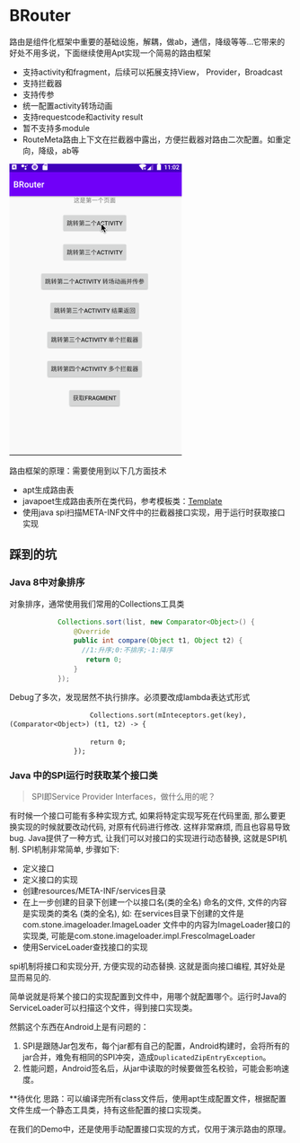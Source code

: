 # BRouter
路由是组件化框架中重要的基础设施，解耦，做ab，通信，降级等等...它带来的好处不用多说，下面继续使用Apt实现一个简易的路由框架

   * 支持activity和fragment，后续可以拓展支持View， Provider，Broadcast
   * 支持拦截器
   * 支持传参
   * 统一配置activity转场动画
   * 支持requestcode和activity result
   * 暂不支持多module
   * RouteMeta路由上下文在拦截器中露出，方便拦截器对路由二次配置。如重定向，降级，ab等

![image](https://github.com/wangyuetingtao/BRouter/blob/master/screenshot/brouter1.gif)

路由框架的原理：需要使用到以下几方面技术
* apt生成路由表
* javapoet生成路由表所在类代码，参考模板类：[Template](https://github.com/wangyuetingtao/BRouter/blob/master/app/src/main/java/com/wyttlb/brouter/template/Template.java)
* 使用java spi扫描META-INF文件中的拦截器接口实现，用于运行时获取接口实现


## 踩到的坑

### Java 8中对象排序
对象排序，通常使用我们常用的Collections工具类
``` java
            Collections.sort(list, new Comparator<Object>() {
                @Override
                public int compare(Object t1, Object t2) {
                  //1:升序;0:不排序;-1:降序
                   return 0;
                }
            });
```

Debug了多次，发现居然不执行排序。必须要改成lambda表达式形式
```
                    Collections.sort(mInteceptors.get(key), (Comparator<Object>) (t1, t2) -> {
                    
                    return 0;
                });
```


### Java 中的SPI运行时获取某个接口类

> SPI即Service Provider Interfaces，做什么用的呢？

有时候一个接口可能有多种实现方式, 如果将特定实现写死在代码里面, 那么要更换实现的时候就要改动代码, 对原有代码进行修改. 这样非常麻烦, 而且也容易导致bug. 
Java提供了一种方式, 让我们可以对接口的实现进行动态替换, 这就是SPI机制. SPI机制非常简单, 步骤如下:

* 定义接口
* 定义接口的实现
* 创建resources/META-INF/services目录
* 在上一步创建的目录下创建一个以接口名(类的全名) 命名的文件, 文件的内容是实现类的类名 (类的全名), 如:
在services目录下创建的文件是com.stone.imageloader.ImageLoader 文件中的内容为ImageLoader接口的实现类, 可能是com.stone.imageloader.impl.FrescoImageLoader
* 使用ServiceLoader查找接口的实现

spi机制将接口和实现分开, 方便实现的动态替换. 这就是面向接口编程, 其好处是显而易见的.

 简单说就是将某个接口的实现配置到文件中，用哪个就配置哪个。运行时Java的ServiceLoader可以扫描这个文件，得到接口实现类。
 
 然鹅这个东西在Android上是有问题的：
 1. SPI是跟随Jar包发布，每个jar都有自己的配置，Android构建时，会将所有的jar合并，难免有相同的SPI冲突，造成`DuplicatedZipEntryException`。
 2. 性能问题，Android签名后，从jar中读取的时候要做签名校验，可能会影响速度。
 
 **待优化
   思路：可以编译完所有class文件后，使用apt生成配置文件，根据配置文件生成一个静态工具类，持有这些配置的接口实现类。
   
   在我们的Demo中，还是使用手动配置接口实现的方式，仅用于演示路由的原理。
   

